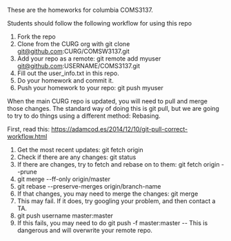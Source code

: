 These are the homeworks for columbia COMS3137.

Students should follow the following workflow for using this repo

1. Fork the repo
2. Clone from the CURG org with git clone git@github.com:CURG/COMSW3137.git
3. Add your repo as a remote: git remote add myuser git@github.com:USERNAME/COMS3137.git
4. Fill out the user_info.txt in this repo. 
5. Do your homework and commit it.
6. Push your homework to your repo: git push myuser


When the main CURG repo is updated, you will need to pull and merge those changes.
The standard way of doing this is git pull, but we are going to try to do things using a different method: Rebasing. 

First, read this:
https://adamcod.es/2014/12/10/git-pull-correct-workflow.html

1. Get the most recent updates: git fetch origin
2. Check if there are any changes: git status
3. If there are changes, try to fetch and rebase on to them: git fetch origin --prune
5. git merge --ff-only origin/master
7. git rebase --preserve-merges origin/branch-name
8. If that changes, you may need to merge the changes: git merge
9. This may fail. If it does, try googling your problem, and then contact a TA. 
10. git push username master:master
11. If this fails, you may need to do git push -f master:master -- This is dangerous and will overwrite your remote repo. 

